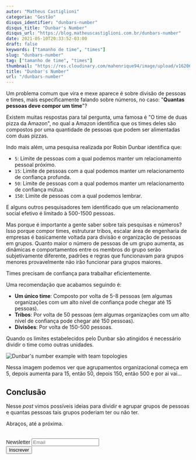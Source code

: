 ```yaml
---
autor: "Matheus Castiglioni"
categoria: "Gestão"
disqus_identifier: "dunbars-number"
disqus_title: "Dunbar's Number"
disqus_url: "https://blog.matheuscastiglioni.com.br/dunbars-number"
date: 2021-05-10T20:33:52-03:00
draft: false
keywords: ["tamanho de time", "times"]
slug: "dunbars-number"
tag: ["tamanho de time", "times"]
thumbnail: "https://res.cloudinary.com/mahenrique94/image/upload/v1620689941/group-people-working-out-business-plan-office_1_w2kjtg.jpg"
title: "Dunbar's Number"
url: "/dunbars-number"
---
```


Um problema comum que vira e mexe aparece é sobre divisão de pessoas e times, mais especificamente falando sobre números, no caso: "**Quantas pessoas deve compor um time**"?

Existem muitas respostas para tal pergunta, uma famosa é "O time de duas pizza da Amazon", no qual a Amazon identifica que os times deles são compostos por uma quantidade de pessoas que podem ser alimentadas com duas pizzas.

Indo mais além, uma pesquisa realizada por Robin Dunbar identifica que:

- `5`: Limite de pessoas com a qual podemos manter um relacionamento pessoal próximo.
- `15`: Limite de pessoas com a qual podemos manter um relacionamento de confiança profunda.
- `50`: Limite de pessoas com a qual podemos manter um relacionamento de confiança mútua.
- `150`: Limite de pessoas com a qual podemos lembrar.

E alguns outros pesquisadores tem identificado que um relacionamento social efetivo é limitado à 500-1500 pessoas.

Mas porque é importante a gente saber sobre tais pesquisas e números? Isso porque compor times, estruturar tribos, escalar área de engenharia de empresas é basicamente voltada para divisão e organização de pessoas em grupos. Quanto maior o número de pessoas de um grupo aumenta, as dinâmicas e comportamentos entre os membros do grupo serão subjetivamente diferente, padrões e regras que funcionavam para grupos menores provavelmente não irão funcionar para grupos maiores.

Times precisam de confiança para trabalhar eficientemente.

Uma recomendação que acabamos seguindo é:

- **Um único time**: Composto por volta de 5-8 pessoas (em algumas organizações com um alto nível de confiança pode chegar até 15 pessoas).
- **Tribos**: Por volta de 50 pessoas (em algumas organizações com um alto nível de confiança pode chegar até 150 pessoas).
- **Divisões**: Por volta de 150-500 pessoas.

Quando os limites estabelecidos pelo Dunbar são atingidos é necessário dividir o time como outras unidades.

![Dunbar's number example with team topologies](https://res.cloudinary.com/mahenrique94/image/upload/v1620691217/%E6%88%AA%E5%9C%96_2020-11-07_%E4%B8%8B%E5%8D%884.36.13_1_tmqaco.jpg)

Nessa imagem podemos ver que agrupamentos organizacional começa em 5, depois aumenta para 15, então 50, depois 150, então 500 e por ai vai...

## Conclusão

Nesse *post* vimos possíveis ideias para dividir e agrupar grupos de pessoas e quantas pessoas tais grupos poderiam ter ou não ter.

Abraços, até a próxima.

<!-- Begin Mailchimp Signup Form -->
<link href="//cdn-images.mailchimp.com/embedcode/horizontal-slim-10_7.css" rel="stylesheet" type="text/css">
<style type="text/css">
	#mc_embed_signup{clear:left; font:14px Helvetica,Arial,sans-serif; width:100%;margin-top: 2rem;}
</style>
<div id="mc_embed_signup">
<form action="https://matheuscastiglioni.us12.list-manage.com/subscribe/post?u=5a8a2e7202680f2d5098f12bc&amp;id=6ede898886" method="post" id="mc-embedded-subscribe-form" name="mc-embedded-subscribe-form" class="validate" target="_blank" novalidate>
    <div id="mc_embed_signup_scroll">
	<label for="mce-EMAIL">Newsletter</label>
	<input type="email" value="" name="EMAIL" class="email" id="mce-EMAIL" placeholder="Email" required>
    <div style="position: absolute; left: -5000px;" aria-hidden="true"><input type="text" name="b_5a8a2e7202680f2d5098f12bc_6ede898886" tabindex="-1" value=""></div>
    <div class="clear"><input type="submit" value="Inscrever" name="subscribe" id="mc-embedded-subscribe" class="button"></div></div>
</form>
</div>
<!--End mc_embed_signup-->
